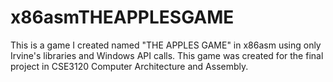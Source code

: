 # x86asmTHEAPPLESGAME
This is a game I created named "THE APPLES GAME" in x86asm using only Irvine's libraries and Windows API calls. This game was created for the final project in CSE3120 Computer Architecture and Assembly.
